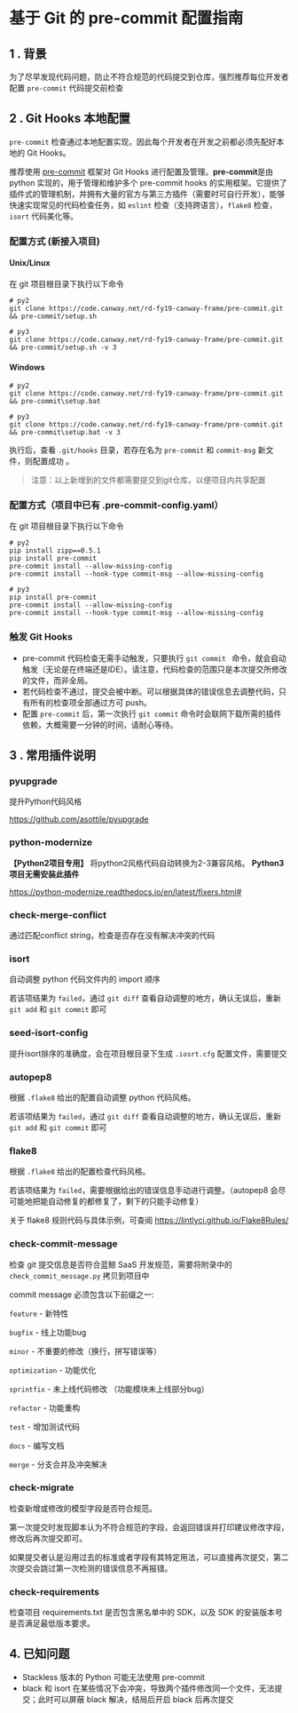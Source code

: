# 基于 Git 的 pre-commit 配置指南

## 1 . 背景

为了尽早发现代码问题，防止不符合规范的代码提交到仓库，强烈推荐每位开发者配置 `pre-commit` 代码提交前检查

## 2 . Git Hooks 本地配置

`pre-commit` 检查通过本地配置实现，因此每个开发者在开发之前都必须先配好本地的 Git Hooks。

推荐使用 [pre-commit](https://pre-commit.com/) 框架对 Git Hooks 进行配置及管理。**pre-commit**是由 python 实现的，用于管理和维护多个 pre-commit hooks 的实用框架。它提供了插件式的管理机制，并拥有大量的官方与第三方插件（需要时可自行开发），能够快速实现常见的代码检查任务，如 `eslint` 检查（支持跨语言），`flake8` 检查，`isort` 代码美化等。

### 配置方式 (新接入项目)

#### Unix/Linux

在 git 项目根目录下执行以下命令

```shell
# py2
git clone https://code.canway.net/rd-fy19-canway-frame/pre-commit.git && pre-commit/setup.sh

# py3
git clone https://code.canway.net/rd-fy19-canway-frame/pre-commit.git && pre-commit/setup.sh -v 3

```

#### Windows

```
# py2
git clone https://code.canway.net/rd-fy19-canway-frame/pre-commit.git && pre-commit\setup.bat

# py3
git clone https://code.canway.net/rd-fy19-canway-frame/pre-commit.git && pre-commit\setup.bat -v 3

```

执行后，查看 `.git/hooks` 目录，若存在名为 `pre-commit` 和 `commit-msg` 新文件，则配置成功 。

> 注意：以上新增到的文件都需要提交到git仓库，以便项目内共享配置

### 配置方式（项目中已有 .pre-commit-config.yaml）

在 git 项目根目录下执行以下命令

```shell
# py2
pip install zipp==0.5.1
pip install pre-commit
pre-commit install --allow-missing-config
pre-commit install --hook-type commit-msg --allow-missing-config

# py3
pip install pre-commit
pre-commit install --allow-missing-config
pre-commit install --hook-type commit-msg --allow-missing-config
```

### 触发 Git Hooks

- pre-commit 代码检查无需手动触发，只要执行 `git commit ` 命令，就会自动触发（无论是在终端还是IDE）。请注意，代码检查的范围只是本次提交所修改的文件，而非全局。
- 若代码检查不通过，提交会被中断。可以根据具体的错误信息去调整代码，只有所有的检查项全部通过方可 push。
- 配置 `pre-commit` 后，第一次执行 `git commit` 命令时会联网下载所需的插件依赖，大概需要一分钟的时间，请耐心等待。

## 3 . 常用插件说明

### pyupgrade

提升Python代码风格

https://github.com/asottile/pyupgrade

### python-modernize

**【Python2项目专用】** 将python2风格代码自动转换为2-3兼容风格。 **Python3 项目无需安装此插件**

https://python-modernize.readthedocs.io/en/latest/fixers.html#

### check-merge-conflict

通过匹配conflict string，检查是否存在没有解决冲突的代码

### isort

自动调整 python 代码文件内的 import 顺序

若该项结果为 `failed`，通过 `git diff` 查看自动调整的地方，确认无误后，重新 `git add` 和 `git commit` 即可

### seed-isort-config

提升isort排序的准确度，会在项目根目录下生成 `.iosrt.cfg` 配置文件，需要提交

### autopep8

根据 `.flake8` 给出的配置自动调整 python 代码风格。

若该项结果为 `failed`，通过 `git diff` 查看自动调整的地方，确认无误后，重新 `git add` 和 `git commit` 即可

### flake8

根据 `.flake8` 给出的配置检查代码风格。

若该项结果为 `failed`，需要根据给出的错误信息手动进行调整。（autopep8 会尽可能地把能自动修复的都修复了，剩下的只能手动修复）

关于 flake8 规则代码与具体示例，可查阅 https://lintlyci.github.io/Flake8Rules/

### check-commit-message

检查 git 提交信息是否符合蓝鲸 SaaS 开发规范，需要将附录中的 `check_commit_message.py` 拷贝到项目中

commit message 必须包含以下前缀之一:

`feature`     	- 新特性

`bugfix`      	- 线上功能bug

`minor`       	- 不重要的修改（换行，拼写错误等）

`optimization`	- 功能优化

`sprintfix`   	- 未上线代码修改 （功能模块未上线部分bug）

`refactor`    	- 功能重构

`test`        	- 增加测试代码

`docs`        	- 编写文档

`merge`       	- 分支合并及冲突解决

### check-migrate

检查新增或修改的模型字段是否符合规范。

第一次提交时发现脚本认为不符合规范的字段，会返回错误并打印建议修改字段，修改后再次提交即可。

如果提交者认是沿用过去的标准或者字段有其特定用法，可以直接再次提交，第二次提交会跳过第一次检测的错误信息不再报错。

### check-requirements

检查项目 requirements.txt 是否包含黑名单中的 SDK，以及 SDK 的安装版本号是否满足最低版本要求。

## 4. 已知问题

- Stackless 版本的 Python 可能无法使用 pre-commit
- black 和 isort 在某些情况下会冲突，导致两个插件修改同一个文件，无法提交；此时可以屏蔽 black 解决，结局后开启 black 后再次提交
